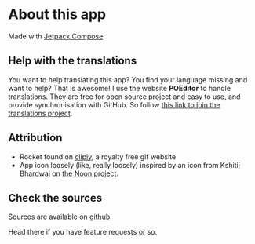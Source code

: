 # About this app

Made with [Jetpack Compose](https://developer.android.com/jetpack/compose)

## Help with the translations

You want to help translating this app? You find your language missing and want to help?
That is awesome!
I use the website **POEditor** to handle translations. They are free for open source project and easy to use, and provide synchronisation with GitHub. So follow [this link to join the translations project](https://poeditor.com/join/project?hash=QaDkuFZTp2).

## Attribution

* Rocket found on [cliply](https://cliply.co/clip/rocket-icon/), a royalty free gif website
* App icon loosely (like, really loosely) inspired by an icon from Kshitij Bhardwaj on [the Noon project](https://thenounproject.com/search/?q=wallpaper&i=92484).

## Check the sources

Sources are available on [github](https://github.com/redwarp/gif-wallpaper).

Head there if you have feature requests or so.

